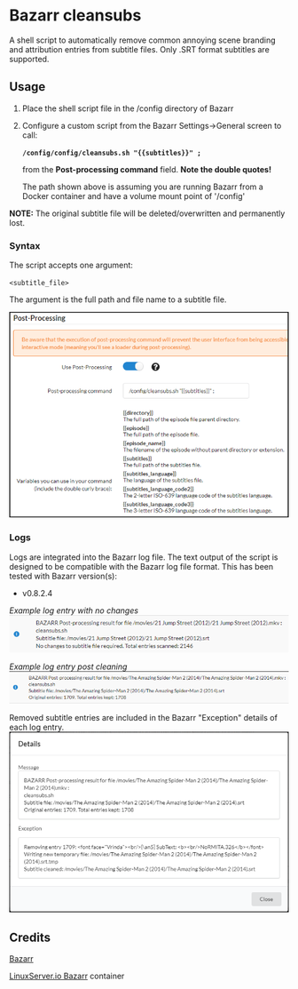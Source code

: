 # Bazarr cleansubs
A shell script to automatically remove common annoying scene branding and attribution entries from subtitle files.
Only .SRT format subtitles are supported.

## Usage

1. Place the shell script file in the /config directory of Bazarr
2. Configure a custom script from the Bazarr Settings->General screen to call:

   **`/config/config/cleansubs.sh "{{subtitles}}" ;`**

   from the **Post-processing command** field.  **Note the double quotes!**

   The path shown above is assuming you are running Bazarr from a Docker container and have a volume mount point of '/config'

**NOTE:** The original subtitle file will be deleted/overwritten and permanently lost.

### Syntax

The script accepts one argument:

`<subtitle_file>`

The argument is the full path and file name to a subtitle file.

![cleansubs](https://raw.githubusercontent.com/TheCaptain989/bazarr-cleansubs/master/images/cleansubs.png)

### Logs
Logs are integrated into the Bazarr log file. The text output of the script is designed to be compatible with the Bazarr log file format. This has been tested with Bazarr version(s):
* v0.8.2.4

*Example log entry with no changes*  
![normal log](https://raw.githubusercontent.com/TheCaptain989/bazarr-cleansubs/master/images/bazarr-log1.png)

*Example log entry post cleaning*  
![cleaned subtitle log](https://raw.githubusercontent.com/TheCaptain989/bazarr-cleansubs/master/images/bazarr-log2.png)

Removed subtitle entries are included in the Bazarr "Exception" details of each log entry.  
![cleaned subtitle log detail](https://raw.githubusercontent.com/TheCaptain989/bazarr-cleansubs/master/images/bazarr-log2-detail.png)

## Credits

[Bazarr](https://www.bazarr.media/)

[LinuxServer.io Bazarr](https://hub.docker.com/r/linuxserver/bazarr) container
